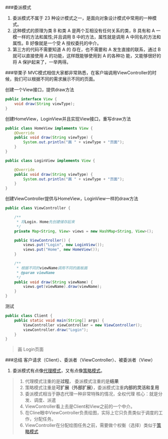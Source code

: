 ###委派模式
1.  委派模式不属于 23 种设计模式之一，是面向对象设计模式中常用的一种模式。
2.  这种模式的原理为类 B 和类 A 是两个互相没有任何关系的类，B 具有和 A 一模一样的方法和属性;并且调用 B 中的方法，属性就是调用 A 中同名的方法和属性。B 好像就是一个受 A 授权委托的中介。
3.  第三方的代码不需要知道 A 的 存在，也不需要和 A 发生直接的联系，通过 B 就可以直接使用 A 的功能，这样既能够使用到 A 的各种功 能，又能够很好的将 A 保护起来了，一举两得。

###举栗子
MVC模式相信大家都非常熟悉，在客户端调用ViewController的时候，我们可以根据不同的需求展示不同的页面。

创建一个View接口，提供draw方法
```java
public interface View {
    void draw(String viewType);
}
```
创建HomeView，LoginView并且实现View接口，重写draw方法
```java
public class HomeView implements View {
    @Override
    public void draw(String viewType) {
        System.out.println("画 " + viewType + "页面");
    }
}

public class LoginView implements View {

    @Override
    public void draw(String viewType) {
        System.out.println("画 " + viewType + "页面");
    }
}
```
创建ViewController提供与HomeView，LoginView一样的draw方法
```java
public class ViewController {

    /**
     * 将Login，Home先创建储存起来
     */
    private Map<String, View> views = new HashMap<String, View>();

    public ViewController() {
        views.put("Login", new LoginView());
        views.put("Home", new HomeView());
    }

    /**
     * 根据不同的viewName调用不同的画板画
     * @param viewName
     */
    public void draw(String viewName) {
        views.get(viewName).draw(viewName);
    }
}
```
测试
```java
public class Client {
    public static void main(String[] args) {
        ViewController viewController = new ViewController();
        viewController.draw("Login");
    }
}
```
>画 Login页面

###总结
客户请求（Client）、委派者（ViewController）、被委派者（View）
1.  委派模式有点像[代理模式](https://www.jianshu.com/p/6233ac4bbc27)，又有点像[策略模式](https://www.jianshu.com/p/455c5fc431c2)。
>1.  代理模式注重的是**过程**， 委派模式注重的是**结果**
>2.  策略模式注重是**可扩展（外部扩展）**，委派模式注重**内部的灵活和复用**
>3.  委派模式相当于静态代理一种非常特殊的情况，全权代理
>  核心：就是分发、调度、派遣
>4.  ViewController看上去是Client和View之前的一个中介。
>5.  在Cline眼中ViewController负责绘图，实际上它只负责类似于调度的工作，分配任务。
> 6.  ViewController在分配绘图任务之前，需要做个权衡（选择）类似于[策略模式](https://www.jianshu.com/p/455c5fc431c2)